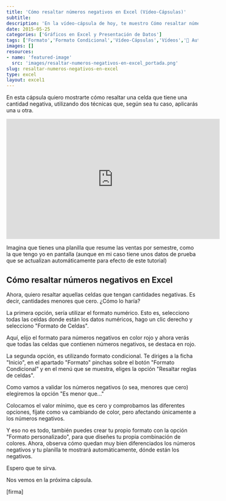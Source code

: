```yaml
---
title: 'Cómo resaltar números negativos en Excel (Vídeo-Cápsulas)'
subtitle: 
description: 'En la vídeo-cápsula de hoy, te muestro Cómo resaltar números negativos en Excel, utilizando dos técnicas, que podrás utilizar a tu elección.'
date: 2015-05-25
categories: ['Gráficos en Excel y Presentación de Datos']
tags: ['Formato','Formato Condicional','Vídeo-Cápsulas','Vídeos','🤖 Automatización con Excel']
images: []
resources: 
- name: 'featured-image'
  src: 'images/resaltar-numeros-negativos-en-excel_portada.png'
slug: resaltar-numeros-negativos-en-excel
type: excel
layout: excel1
---
```


En esta cápsula quiero mostrarte cómo resaltar una celda que tiene una cantidad negativa, utilizando dos técnicas que, según sea tu caso, aplicarás una u otra.

<iframe width="560" height="315" src="https://www.youtube.com/embed/hoMp9OEBiXk?showinfo=0" frameborder="0" allowfullscreen></iframe>

Imagina que tienes una planilla que resume las ventas por semestre, como la que tengo yo en pantalla (aunque en mi caso tiene unos datos de prueba que se actualizan automáticamente para efecto de este tutorial)

## Cómo resaltar números negativos en Excel

Ahora, quiero resaltar aquellas celdas que tengan cantidades negativas. Es decir, cantidades menores que cero. ¿Cómo lo haría?

La primera opción, sería utilizar el formato numérico. Esto es, selecciono todas las celdas donde están los datos numéricos, hago un clic derecho y selecciono "Formato de Celdas".

Aquí, elijo el formato para números negativos en color rojo y ahora verás que todas las celdas que contienen números negativos, se destaca en rojo.

La segunda opción, es utilizando formato condicional. Te diriges a la ficha "Inicio", en el apartado "Formato" pinchas sobre el botón "Formato Condicional" y en el menú que se muestra, eliges la opción "Resaltar reglas de celdas".

Como vamos a validar los números negativos (o sea, menores que cero) elegiremos la opción "Es menor que..."

Colocamos el valor mínimo, que es cero y comprobamos las diferentes opciones, fíjate como va cambiando de color, pero afectando únicamente a los números negativos.

Y eso no es todo, también puedes crear tu propio formato con la opción "Formato personalizado", para que diseñes tu propia combinación de colores. Ahora, observa cómo quedan muy bien diferenciados los números negativos y tu planilla te mostrará automáticamente, dónde están los negativos.

Espero que te sirva.

Nos vemos en la próxima cápsula.

\[firma\]
